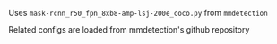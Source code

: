 Uses `mask-rcnn_r50_fpn_8xb8-amp-lsj-200e_coco.py` from `mmdetection`

Related configs are loaded from mmdetection's github repository